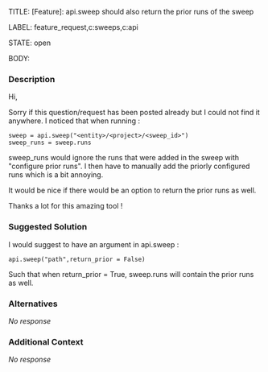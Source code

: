 TITLE:
[Feature]: api.sweep should also return the prior runs of the sweep

LABEL:
feature_request,c:sweeps,c:api

STATE:
open

BODY:
### Description

Hi,

Sorry if this question/request has been posted already but I could not find it anywhere. I noticed that when running : 

```
sweep = api.sweep("<entity>/<project>/<sweep_id>")
sweep_runs = sweep.runs
```

sweep_runs would ignore the runs that were added in the sweep with "configure prior runs". I then have to manually add the priorly configured runs which is a bit annoying.

It would be nice if there would be an option to return the prior runs as well.


Thanks a lot for this amazing tool !

### Suggested Solution

I would suggest to have an argument in api.sweep : 

`api.sweep("path",return_prior = False)`

Such that when return_prior = True, sweep.runs will contain the prior runs as well.

### Alternatives

_No response_

### Additional Context

_No response_

